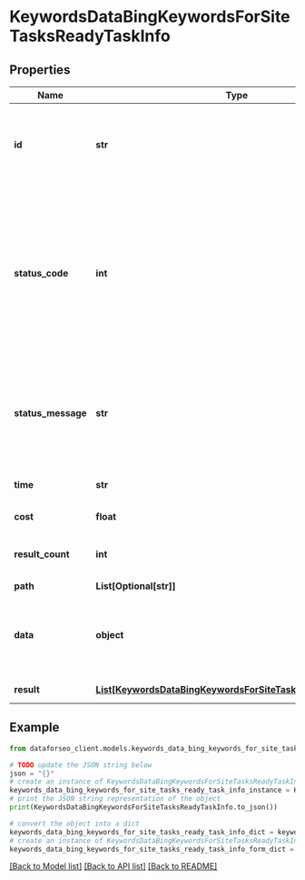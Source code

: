 # KeywordsDataBingKeywordsForSiteTasksReadyTaskInfo


## Properties

Name | Type | Description | Notes
------------ | ------------- | ------------- | -------------
**id** | **str** | task identifier unique task identifier in our system in the UUID format | [optional] 
**status_code** | **int** | status code of the task generated by DataForSEO, can be within the following range: 10000-60000 you can find the full list of the response codes here | [optional] 
**status_message** | **str** | informational message of the task you can find the full list of general informational messages here | [optional] 
**time** | **str** | execution time, seconds | [optional] 
**cost** | **float** | total tasks cost, USD | [optional] 
**result_count** | **int** | number of elements in the result array | [optional] 
**path** | **List[Optional[str]]** | URL path | [optional] 
**data** | **object** | contains the same parameters that you specified in the POST request | [optional] 
**result** | [**List[KeywordsDataBingKeywordsForSiteTasksReadyResultInfo]**](KeywordsDataBingKeywordsForSiteTasksReadyResultInfo.md) | array of results | [optional] 

## Example

```python
from dataforseo_client.models.keywords_data_bing_keywords_for_site_tasks_ready_task_info import KeywordsDataBingKeywordsForSiteTasksReadyTaskInfo

# TODO update the JSON string below
json = "{}"
# create an instance of KeywordsDataBingKeywordsForSiteTasksReadyTaskInfo from a JSON string
keywords_data_bing_keywords_for_site_tasks_ready_task_info_instance = KeywordsDataBingKeywordsForSiteTasksReadyTaskInfo.from_json(json)
# print the JSON string representation of the object
print(KeywordsDataBingKeywordsForSiteTasksReadyTaskInfo.to_json())

# convert the object into a dict
keywords_data_bing_keywords_for_site_tasks_ready_task_info_dict = keywords_data_bing_keywords_for_site_tasks_ready_task_info_instance.to_dict()
# create an instance of KeywordsDataBingKeywordsForSiteTasksReadyTaskInfo from a dict
keywords_data_bing_keywords_for_site_tasks_ready_task_info_form_dict = keywords_data_bing_keywords_for_site_tasks_ready_task_info.from_dict(keywords_data_bing_keywords_for_site_tasks_ready_task_info_dict)
```
[[Back to Model list]](../README.md#documentation-for-models) [[Back to API list]](../README.md#documentation-for-api-endpoints) [[Back to README]](../README.md)


